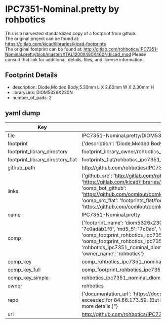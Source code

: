 # IPC7351-Nominal.pretty by rohbotics  
This is a harvested standardized copy of a footprint from github.  
The original project can be found at:  
https://gitlab.com/kicad/libraries/kicad-footprints  
The original footprint can be found at:
http://gitlab.com/rohbotics/IPC7351-Nominal.pretty/blob/master/XTAL1200X480X460N.kicad_mod
Please consult that link for additional, details, files, and license information.  
## Footprint Details
* description: Diode,Molded Body;5.30mm L X 2.60mm W X 2.30mm H  
* libraryLink: DIOM5326X230N  
* number_of_pads: 2  
## yaml dump  
| Key | Value |  
| --- | --- |  
| file | IPC7351-Nominal.pretty/DIOM5326X230N.kicad_mod |  
| footprint | {'description': 'Diode,Molded Body;5.30mm L X 2.60mm W X 2.30mm H', 'libraryLink': 'DIOM5326X230N', 'number_of_pads': 2} |  
| footprint_library_directory | footprint_library_owner/rohbotics_IPC7351-Nominal.pretty |  
| footprint_library_directory_flat | footprints_flat/rohbotics_ipc7351_nominal_diom5326x230n/working |  
| github_path | http://github.com/rohbotics/IPC7351-Nominal.pretty/blob/master/DIOM5326X230N.kicad_mod |  
| links | {'github_src': 'http://gitlab.com/rohbotics/IPC7351-Nominal.pretty/blob/master/XTAL1200X480X460N.kicad_mod', 'github_src_repo': 'https://gitlab.com/kicad/libraries/kicad-footprints', 'oomp_bot': 'footprints/rohbotics_ipc7351_nominal_diom5326x230n/working', 'oomp_bot_github': 'https://github.com/oomlout/oomlout_oomp_footprint_bot/tree/main/footprints/rohbotics_ipc7351_nominal_diom5326x230n/working', 'oomp_src_flat': 'footprints_flat/footprints_flat/rohbotics_ipc7351_nominal_diom5326x230n/working', 'oomp_src_flat_github': 'https://github.com/oomlout/oomlout_oomp_footprint_src/tree/main/footprints_flat/rohbotics_ipc7351_nominal_diom5326x230n/working'} |  
| name | IPC7351-Nominal.pretty |  
| oomp | {'footprint_name': 'diom5326x230n', 'library_name': 'ipc7351_nominal', 'md5': '7c0adab1f62721a09364202c2c2c5904', 'md5_10': '7c0adab1f6', 'md5_5': '7c0ad', 'md5_6': '7c0ada', 'oomp_key': 'oomp_rohbotics_ipc7351_nominal_diom5326x230n', 'oomp_key_extra': 'oomp_footprint_rohbotics_ipc7351_nominal_diom5326x230n', 'oomp_key_full': 'oomp_footprint_rohbotics_ipc7351_nominal_diom5326x230n_7c0ada', 'oomp_key_simple': 'rohbotics_ipc7351_nominal_diom5326x230n', 'original_filename': 'IPC7351-Nominal.pretty/DIOM5326X230N.kicad_mod', 'owner_name': 'rohbotics'} |  
| oomp_key | oomp_rohbotics_ipc7351_nominal_diom5326x230n |  
| oomp_key_full | oomp_footprint_rohbotics_ipc7351_nominal_diom5326x230n |  
| oomp_key_simple | rohbotics_ipc7351_nominal_diom5326x230n |  
| owner | rohbotics |  
| repo | {'documentation_url': 'https://docs.github.com/rest/overview/resources-in-the-rest-api#rate-limiting', 'message': "API rate limit exceeded for 84.66.173.59. (But here's the good news: Authenticated requests get a higher rate limit. Check out the documentation for more details.)"} |  
| url | http://github.com/rohbotics/IPC7351-Nominal.pretty |  

